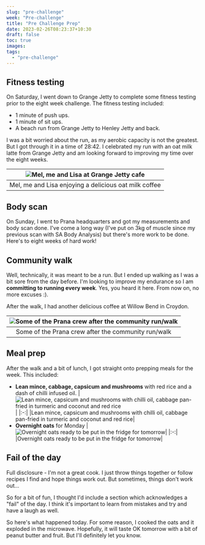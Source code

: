 ```yaml
---
slug: "pre-challenge"
week: "Pre-challenge"
title: "Pre Challenge Prep"
date: 2023-02-26T08:23:37+10:30
draft: false
toc: true
images:
tags:
  - "pre-challenge"
---
```


## Fitness testing
On Saturday, I went down to Grange Jetty to complete some fitness testing prior to the eight week challenge. The fitness testing included:
- 1 minute of push ups.
- 1 minute of sit ups.
- A beach run from Grange Jetty to Henley Jetty and back.

I was a bit worried about the run, as my aerobic capacity is not the greatest. But I got through it in a time of 28:42. 
I celebrated my run with an oat milk latte from Grange Jetty and am looking forward to improving my time over the eight weeks.

|![Mel, me and Lisa at Grange Jetty cafe](/images/pre-challenge/grange-jetty-testing-coffee.jpg)|
|:-:|
|Mel, me and Lisa enjoying a delicious oat milk coffee|

## Body scan

On Sunday, I went to Prana headquarters and got my measurements and body scan done. I've come a long way (I've put on 3kg of muscle since my previous scan with SA Body Analysis) but there's more work to be done. Here's to eight weeks of hard work!

## Community walk

Well, technically, it was meant to be a run. But I ended up walking as I was a bit sore from the day before. I'm looking to improve my endurance so I am **committing to running every week**. Yes, you heard it here. From now on, no more excuses :).

After the walk, I had another delicious coffee at Willow Bend in Croydon. 

|![Some of the Prana crew after the community run/walk](/images/pre-challenge/community-run-pre-challenge.jpg)|
|:-:|
|Some of the Prana crew after the community run/walk|

## Meal prep

After the walk and a bit of lunch, I got straight onto prepping meals for the week.  This included:

- **Lean mince, cabbage, capsicum and mushrooms** with red rice and a dash of chilli infused oil.
|![Lean mince, capsicum and mushrooms with chilli oil, cabbage pan-fried in turmeric and coconut and red rice](/images/pre-challenge/lunch.jpg)|
|:-:|
|Lean mince, capsicum and mushrooms with chilli oil, cabbage pan-fried in turmeric and coconut and red rice|
- **Overnight oats** for Monday
|![Overnight oats ready to be put in the fridge for tomorrow](/images/pre-challenge/breakfast-prep.jpg)|
|:-:|
|Overnight oats ready to be put in the fridge for tomorrow|

## Fail of the day

Full disclosure - I'm not a great cook. I just throw things together or follow recipes I find and hope things work out. But sometimes, things don't work out...

So for a bit of fun, I thought I'd include a section which acknowledges a "fail" of the day. I think it's important to learn from mistakes and try and have a laugh as well. 

So here's what happened today. For some reason, I cooked the oats and it exploded in the microwave. Hopefully, it will taste OK tomorrow with a bit of peanut butter and fruit. But I'll definitely let you know. 

